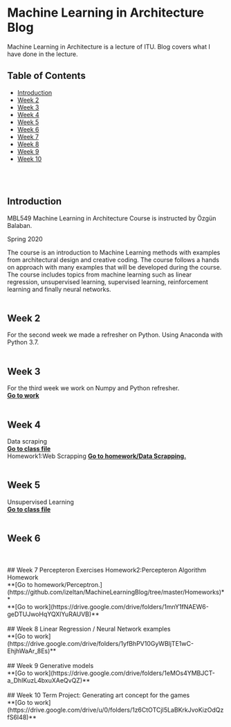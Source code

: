 # Machine Learning in Architecture Blog
 Machine Learning in Architecture is a lecture of ITU. 
 Blog covers what I have done in the lecture.

 
## Table of Contents

* [Introduction](#introduction)  
* [Week 2](#week-2) 
* [Week 3](#week-3) 
* [Week 4](#week-4) 
* [Week 5](#week-5) 
* [Week 6](#week-6) 
* [Week 7](#week-7) 
* [Week 8](#week-8) 
* [Week 9](#week-9) 
* [Week 10](#week-10) 
<br/>
<br/> 

## Introduction  
MBL549 Machine Learning in Architecture Course is instructed by Özgün Balaban.

Spring 2020

The course is an introduction to Machine Learning methods with examples from architectural design and creative coding. The course follows a hands on approach with many examples that will be developed during the course. The course includes topics from machine learning such as linear regression, unsupervised learning, supervised learning, reinforcement learning and finally neural networks.
<br/>
<br/>  

## Week 2
For the second week we made a refresher on Python. Using Anaconda with Python 3.7.
<br/>
<br/>  

## Week 3
For the third week we work on Numpy and Python refresher.
<br/>
**[Go to work](https://github.com/izeltan/week3)** 
<br/>
<br/>  
## Week 4
Data scraping 
<br/>
**[Go to class file](https://github.com/ITU-MBL-ML/week4)**
<br/>
Homework1:Web Scrapping
**[Go to homework/Data Scrapping.](https://github.com/izeltan/HW1forWEEK5)**
<br/>
<br/> 
## Week 5
Unsupervised Learning
<br/>
**[Go to class file](https://github.com/ITU-MBL-ML/week-5)**
  <br/>
<br/>
## Week 6

<br/>
<br/>
## Week 7
Percepteron Exercises
Homework2:Percepteron Algorithm Homework
<br/>
**[Go to homework/Perceptron.](https://github.com/izeltan/MachineLearningBlog/tree/master/Homeworks)**
<br/>
**[Go to work](https://drive.google.com/drive/folders/1mnY1fNAEW6-geDTUJwoHqYQXlYuRAUVB)** 
<br/>
<br/>
## Week 8
Linear Regression / Neural Network examples
<br/>
**[Go to work](https://drive.google.com/drive/folders/1yfBhPV10GyWBljTE1wC-EhjhWaAr_8Es)** 
<br/>
<br/>
## Week 9
Generative models 
<br/>
**[Go to work](https://drive.google.com/drive/folders/1eMOs4YMBJCT-a_DhIKuzL4bxuXAeQvQZ)** 
<br/>
<br/>
## Week 10
Term Project: Generating art concept for the games
<br/>
**[Go to work](https://drive.google.com/drive/u/0/folders/1z6CtOTCjI5LaBKrkJvoKizOdQzfS6I48)** 
<br/>
<br/>


